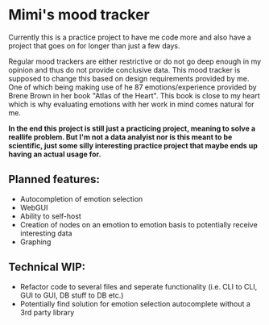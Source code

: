 # Mimi's mood tracker

Currently this is a practice project to have me code more and also have a project that goes on for longer than just a few days. 

Regular mood trackers are either restrictive or do not go deep enough in my opinion and thus do not provide conclusive data. This mood tracker is supposed to change this based on design requirements provided by me. One of which being making use of he 87 emotions/experience provided by Brene Brown in her book "Atlas of the Heart". This book is close to my heart which is why evaluating emotions with her work in mind comes natural for me. 

__In the end this project is still just a practicing project, meaning to solve a reallife problem. But I'm not a data analyist nor is this meant to be scientific, just some silly interesting practice project that maybe ends up having an actual usage for.__ 

## Planned features:

- Autocompletion of emotion selection
- WebGUI
- Ability to self-host
- Creation of nodes on an emotion to emotion basis to potentially receive interesting data
- Graphing

## Technical WIP:

- Refactor code to several files and seperate functionality (i.e. CLI to CLI, GUI to GUI, DB stuff to DB etc.)
- Potentially find solution for emotion selection autocomplete without a 3rd party library
